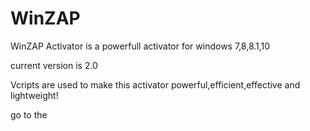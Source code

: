 # WinZAP
WinZAP Activator is a powerfull activator for windows 7,8,8.1,10

current version is 2.0

Vcripts are used to make this activator powerful,efficient,effective and lightweight!

go to the 
